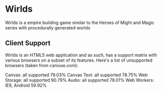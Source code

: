 Wirlds
======

Wirlds is a empire building game similar to the Heroes of Might and Magic series
with procedurally generated worlds


Client Support
--------------

Wirlds is an HTML5 web application and as such, has a support matrix with various browsers
on a subset of its features. Here's a list of unsupported browsers (taken from caniuse.com):

Canvas:         all supported   79.03%
Canvas Text:    all supported   78.75%
Web Storage:    all supported   90.79%
Audio:          all supported   78.01%
Web Workers:    IE9, Android    59.92%


